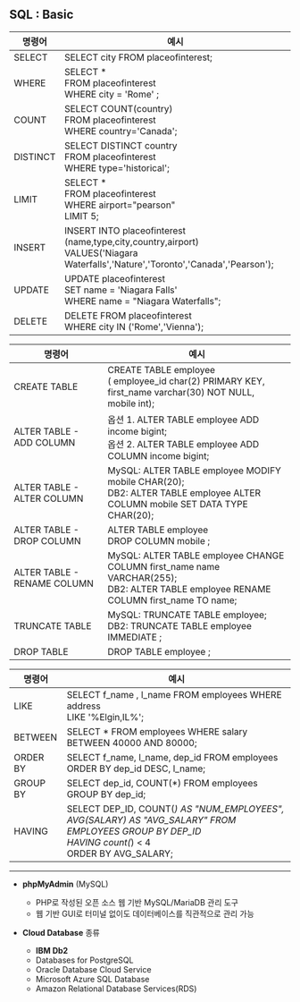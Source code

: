 ## **SQL : Basic**

| 명령어 | 예시 |
|-------|-------|
| SELECT   | SELECT city FROM placeofinterest;  |
| WHERE   | SELECT * <br>FROM placeofinterest <br>WHERE city = 'Rome' ;   |
| COUNT   | SELECT COUNT(country) <br>FROM placeofinterest <br>WHERE country='Canada';  |
| DISTINCT   | SELECT DISTINCT country <br>FROM placeofinterest <br>WHERE type='historical';  |
| LIMIT   | SELECT * <br>FROM placeofinterest <br>WHERE airport="pearson" <br>LIMIT 5; |
| INSERT   | INSERT INTO placeofinterest (name,type,city,country,airport) <br>VALUES('Niagara Waterfalls','Nature','Toronto','Canada','Pearson');  |
| UPDATE   | UPDATE placeofinterest <br>SET name = 'Niagara Falls' <br>WHERE name = "Niagara Waterfalls";  |
| DELETE   | DELETE FROM placeofinterest <br>WHERE city IN ('Rome','Vienna'); |

| 명령어 | 예시 |
|-------|-------|
| CREATE TABLE   | CREATE TABLE employee <br>( employee_id char(2) PRIMARY KEY, <br>first_name varchar(30) NOT NULL, <br>mobile int);  |
| ALTER TABLE - ADD COLUMN  | 옵션 1. ALTER TABLE employee ADD income bigint; <br>옵션 2. ALTER TABLE employee ADD COLUMN income bigint;   |
| ALTER TABLE - ALTER COLUMN  | MySQL: ALTER TABLE employee MODIFY mobile CHAR(20); <br>DB2: ALTER TABLE employee ALTER COLUMN mobile SET DATA TYPE CHAR(20);  |
| ALTER TABLE - DROP COLUMN   | ALTER TABLE employee <br>DROP COLUMN mobile ;  |
| ALTER TABLE - RENAME COLUMN  | MySQL: ALTER TABLE employee CHANGE COLUMN first_name name VARCHAR(255); <br>DB2: ALTER TABLE employee RENAME COLUMN first_name TO name; |
| TRUNCATE TABLE   | MySQL: TRUNCATE TABLE employee; <br>DB2: TRUNCATE TABLE employee IMMEDIATE ;  |
| DROP TABLE   | DROP TABLE employee ;  |

| 명령어 | 예시 |
|-------|-------|
| LIKE   | SELECT f_name , l_name FROM employees WHERE address <br>LIKE '%Elgin,IL%';  |
| BETWEEN | SELECT * FROM employees WHERE salary <br>BETWEEN 40000 AND 80000;  |
| ORDER BY  | SELECT f_name, l_name, dep_id FROM employees <br>ORDER BY dep_id DESC, l_name; |
| GROUP BY | SELECT dep_id, COUNT(*) FROM employees <br>GROUP BY dep_id;  |
| HAVING | SELECT DEP_ID, COUNT(*) AS "NUM_EMPLOYEES", AVG(SALARY) AS "AVG_SALARY" FROM EMPLOYEES GROUP BY DEP_ID <br>HAVING count(*) < 4 <br>ORDER BY AVG_SALARY; |

---

- **phpMyAdmin** (MySQL)
  - PHP로 작성된 오픈 소스 웹 기반 MySQL/MariaDB 관리 도구
  - 웹 기반 GUI로 터미널 없이도 데이터베이스를 직관적으로 관리 가능
 
- **Cloud Database** 종류
  - **IBM Db2**
  - Databases for PostgreSQL
  - Oracle Database Cloud Service
  - Microsoft Azure SQL Database
  - Amazon Relational Database Services(RDS)
